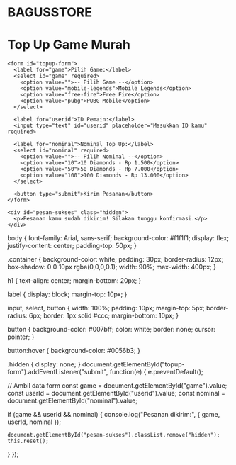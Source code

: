 # BAGUSSTORE
<!DOCTYPE html>
<html lang="id">
<head>
  <meta charset="UTF-8">
  <meta name="viewport" content="width=device-width, initial-scale=1">
  <title>Top Up Game</title>
  <link rel="stylesheet" href="style.css">
</head>
<body>
  <div class="container">
    <h1>Top Up Game Murah</h1>

    <form id="topup-form">
      <label for="game">Pilih Game:</label>
      <select id="game" required>
        <option value="">-- Pilih Game --</option>
        <option value="mobile-legends">Mobile Legends</option>
        <option value="free-fire">Free Fire</option>
        <option value="pubg">PUBG Mobile</option>
      </select>

      <label for="userid">ID Pemain:</label>
      <input type="text" id="userid" placeholder="Masukkan ID kamu" required>

      <label for="nominal">Nominal Top Up:</label>
      <select id="nominal" required>
        <option value="">-- Pilih Nominal --</option>
        <option value="10">10 Diamonds - Rp 1.500</option>
        <option value="50">50 Diamonds - Rp 7.000</option>
        <option value="100">100 Diamonds - Rp 13.000</option>
      </select>

      <button type="submit">Kirim Pesanan</button>
    </form>

    <div id="pesan-sukses" class="hidden">
      <p>Pesanan kamu sudah dikirim! Silakan tunggu konfirmasi.</p>
    </div>
  </div>

  <script src="script.js"></script>
</body>
</html>
body {
  font-family: Arial, sans-serif;
  background-color: #f1f1f1;
  display: flex;
  justify-content: center;
  padding-top: 50px;
}

.container {
  background-color: white;
  padding: 30px;
  border-radius: 12px;
  box-shadow: 0 0 10px rgba(0,0,0,0.1);
  width: 90%;
  max-width: 400px;
}

h1 {
  text-align: center;
  margin-bottom: 20px;
}

label {
  display: block;
  margin-top: 10px;
}

input, select, button {
  width: 100%;
  padding: 10px;
  margin-top: 5px;
  border-radius: 6px;
  border: 1px solid #ccc;
  margin-bottom: 10px;
}

button {
  background-color: #007bff;
  color: white;
  border: none;
  cursor: pointer;
}

button:hover {
  background-color: #0056b3;
}

.hidden {
  display: none;
}
document.getElementById("topup-form").addEventListener("submit", function(e) {
  e.preventDefault();

  // Ambil data form
  const game = document.getElementById("game").value;
  const userId = document.getElementById("userid").value;
  const nominal = document.getElementById("nominal").value;

  if (game && userId && nominal) {
    console.log("Pesanan dikirim:", { game, userId, nominal });

    document.getElementById("pesan-sukses").classList.remove("hidden");
    this.reset();
  }
});
